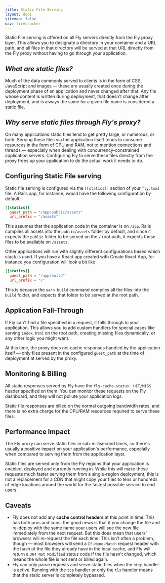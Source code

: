 ```yaml
---
title: Static File Serving
layout: docs
sitemap: false
nav: firecracker
---
```


Static File serving is offered on all Fly servers directly from the Fly proxy layer. This allows you to designate a directory in your container and a URL path, and all files in that directory will be served at that URL directly from the Fly proxy without having to go through your application. 

## _What are static files?_
Much of the data commonly served to clients is in the form of CSS, JavaScript and images — these are usually created once during the deployment phase of an application and never changed after that. Any file whose content is written during deployment, that doesn't change after deployment, and is always the same for a given file name is considered a static file. 

## _Why serve static files through Fly's proxy?_
On many applications static files tend to get pretty large, or numerous, or both. Serving these files via the application itself tends to consume resources in the form of CPU and RAM, not to mention connections and threads — especially when dealing with concurrency-constrained application servers. Configuring Fly to serve these files directly from the proxy frees up your application to do the actual work it needs to do. 

## Configuring Static File serving
Static file serving is configured via the `[[statics]]` section of your `fly.toml` file. A Rails app, for instance, would have the following configuration by default:

```toml
[[statics]]
  guest_path = "/app/public/assets"
  url_prefix = "/assets"
```

This assumes that the application code in the container is on `/app`. Rails compiles all assets into the `public/assets` folder by default, and since it expects the `public` folder to be served on the `/` root path, it expects these files to be available on `/assets`. 

Other applications will run with slightly different configurations based which stack is used. If you have a React app created with Create React App, for instance you configuration will look a bit like 

```toml
[[statics]]
  guest_path = "/app/build"
  url_prefix = "/"
```
This is because the `yarn build` command compiles all the files into the `build` folder, and expects that folder to be served at the root path. 

## Application Fall-Through
If Fly can't find a file specified in a request, it falls through to your application. This allows you to add custom handlers for special cases like serving `index.html` on the root path, creating missing files dynamically, or any other logic you might want. 

At this time, the proxy does not cache responses handled by the application itself — only files present in the configured `guest_path` at the time of deployment at served by the proxy. 

## Monitoring & Billing
All static responses served by Fly have the `fly-cache-status: HIT/MISS` header specified on them. You can monitor these requests on the Fly dashboard, and they will not pollute your application logs. 

Static file responses are billed on the normal outgoing bandwidth rates, and there is no extra charge for the CPU/RAM resources required to serve these files.

## Performance Impact
The Fly proxy can serve static files in sub-millisecond times, so there's usually a positive impact on your application's performance, especially when compared to serving them from the application layer. 

Static files are served only from the Fly regions that your application is enabled, deployed and currently running in. While this will make these requests much faster serving them from a single-region deployment, this is not a replacement for a CDN that might copy your files to tens or hundreds of edge locations around the world for the fastest possible service to end users. 

## Caveats
* Fly does not add any **cache control headers** at this point in time. This has both pros and cons: the good news is that if you change the file and re-deploy with the same name your users will see the new file immediately from the next request. But this does mean that users' browsers will re-request the file each time. This isn't often a problem, though — most browsers will send a `If-None-Match` request header with the hash of the file they already have in the local cache, and Fly will return a `304 Not Modified` status code if the file hasn't changed, which means the whole file is not sent or billed again. 
* Fly can only parse requests and serve static files when the `http` handler is active. Running with the `tcp` handler or only the `tls` handler means that the static server is completely bypassed. 

